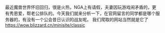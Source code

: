 最近魔兽世界怀旧回归，很是火热，NGA上有请假，夫妻因玩游戏闹矛盾的，更有秀恩爱，帮老公排队的。今天我们就来分析一下，在官网留言的同学都是哪个服务器的，有没有一个公会昔日认识的战友呢。
我们爬取的网站当然就是它了 https://wow.blizzard.cn/minisite/classic
